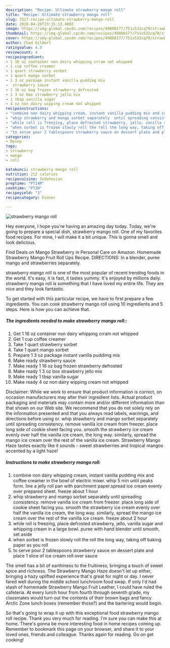 ```yaml
---
description: "Recipe: Ultimate strawberry mango roll"
title: "Recipe: Ultimate strawberry mango roll"
slug: 7517-recipe-ultimate-strawberry-mango-roll
date: 2020-04-26T23:15:13.400Z
image: https://img-global.cpcdn.com/recipes/49800177/751x532cq70/strawberry-mango-roll-recipe-main-photo.jpg
thumbnail: https://img-global.cpcdn.com/recipes/49800177/751x532cq70/strawberry-mango-roll-recipe-main-photo.jpg
cover: https://img-global.cpcdn.com/recipes/49800177/751x532cq70/strawberry-mango-roll-recipe-main-photo.jpg
author: Chad Gilbert
ratingvalue: 4.5
reviewcount: 4
recipeingredient:
- 1 16 oz container non dairy whipping crram not whipped
- 1 cup coffee creamer
- 1 quart strawberry sorbet
- 1 quart mango sorbet
- 1 3 oz package instant vanilla puddimg mix
-  strawberry sauce
- 1 16 oz bag frozen strawberry defrosted
- 1 3 oz box strawberry jello mix
- 1 tbsp vanilla sugar
- 4 oz non dairy wipping cream not whipped
recipeinstructions:
- "combine non dairy whipping cream, instant vanilla pudding mix and coffee creamer in the bowl of electric mixer. whip 5 min until peaks form. line a jelly roll pan with parchment paper.spread ice cream evenly over prepared sheet.  freeze about 1 hour"
- "whip strawberry and mango sorbet separately  until spreading consistency. remove vanilla ice cream from freezer. place long side of cookie sheet facing you. smooth the strawberry ice cream evenly over half the vanilla ice cream, the long way. similarly,  spread the mango ice cream over the rest of the vanilla ice cream.  freeze about 2 hour"
- "while roll is freezing, place defrosted strawberry, jello, vanilla sugar and whipping cream in a large bowl. puree with hand blender until smooth, set aside"
- "when sorbet is frozen slowly roll the roll the long way, taking off baking paper as you roll"
- "to serve pour 2 tablespoons strawberry sauce on dessert plate and place 1 slice of ice cream roll over sauce"
categories:
- Resep
tags:
- strawberry
- mango
- roll

katakunci: strawberry mango roll
nutrition: 212 calories
recipecuisine: Indonesian
preptime: "PT14M"
cooktime: "PT2H"
recipeyield: "3"
recipecategory: Dinner

---
```



![strawberry mango roll](https://img-global.cpcdn.com/recipes/49800177/751x532cq70/strawberry-mango-roll-recipe-main-photo.jpg)

Hey everyone, I hope you're having an amazing day today. Today, we're going to prepare a special dish, strawberry mango roll. One of my favorites food recipes. For mine, I will make it a bit unique. This is gonna smell and look delicious.

Find Deals on Mango Strawberry in Personal Care on Amazon. Homemade Strawberry Mango Fruit Roll Ups Recipe. DIRECTIONS: In a blender, puree mango and strawberries separately.

strawberry mango roll is one of the most popular of recent trending foods in the world. It's easy, it is fast, it tastes yummy. It's enjoyed by millions daily. strawberry mango roll is something that I have loved my entire life. They are nice and they look fantastic.


To get started with this particular recipe, we have to first prepare a few ingredients. You can cook strawberry mango roll using 10 ingredients and 5 steps. Here is how you can achieve that.

##### The ingredients needed to make strawberry mango roll::

1. Get 1 16 oz container non dairy whipping crram not whipped
1. Get 1 cup coffee creamer
1. Take 1 quart strawberry sorbet
1. Take 1 quart mango sorbet
1. Prepare 1 3 oz package instant vanilla puddimg mix
1. Make ready  strawberry sauce
1. Make ready 1 16 oz bag frozen strawberry defrosted
1. Make ready 1 3 oz box strawberry jello mix
1. Make ready 1 tbsp vanilla sugar
1. Make ready 4 oz non dairy wipping cream not whipped


Disclaimer: While we work to ensure that product information is correct, on occasion manufacturers may alter their ingredient lists. Actual product packaging and materials may contain more and/or different information than that shown on our Web site. We recommend that you do not solely rely on the information presented and that you always read labels, warnings, and directions before using or. whip strawberry and mango sorbet separately until spreading consistency. remove vanilla ice cream from freezer. place long side of cookie sheet facing you. smooth the strawberry ice cream evenly over half the vanilla ice cream, the long way. similarly, spread the mango ice cream over the rest of the vanilla ice cream. Strawberry Mango Haze tastes exactly like it sounds - sweet strawberries and tropical mangos accented by a light haze! 

##### Instructions to make strawberry mango roll:

1. combine non dairy whipping cream, instant vanilla pudding mix and coffee creamer in the bowl of electric mixer. whip 5 min until peaks form. line a jelly roll pan with parchment paper.spread ice cream evenly over prepared sheet.  freeze about 1 hour
1. whip strawberry and mango sorbet separately  until spreading consistency. remove vanilla ice cream from freezer. place long side of cookie sheet facing you. smooth the strawberry ice cream evenly over half the vanilla ice cream, the long way. similarly,  spread the mango ice cream over the rest of the vanilla ice cream.  freeze about 2 hour
1. while roll is freezing, place defrosted strawberry, jello, vanilla sugar and whipping cream in a large bowl. puree with hand blender until smooth, set aside
1. when sorbet is frozen slowly roll the roll the long way, taking off baking paper as you roll
1. to serve pour 2 tablespoons strawberry sauce on dessert plate and place 1 slice of ice cream roll over sauce


The smell has a bit of earthiness to the fruitiness, bringing a touch of sweet spice and richness. The Strawberry Mango Haze doesn&#39;t let up either, bringing a hazy uplifted experience that&#39;s great for night or day. I never fared well during the middle school lunchroom food swap. If only I&#39;d had stash of homemade Strawberry Mango Fruit Leather, I could have ruled the cafeteria. At every lunch hour from fourth through seventh grade, my classmates would turn out the contents of their brown bags and fancy Arctic Zone lunch boxes (remember those?) and the bartering would begin. 

So that's going to wrap it up with this exceptional food strawberry mango roll recipe. Thank you very much for reading. I'm sure you can make this at home. There's gonna be more interesting food in home recipes coming up. Remember to bookmark this page on your browser, and share it to your loved ones, friends and colleague. Thanks again for reading. Go on get cooking!
